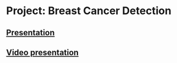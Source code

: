 #  Project: Breast Cancer Detection

## [Presentation](https://docs.google.com/presentation/d/1k5XLLFSD04xXEdC17xU_hNgqtTgotCzcA5jkRrn-RNY/edit?usp=sharing)
## [Video presentation](https://drive.google.com/file/d/1y5YW3UX2XB1Lby5LOAb0QYxuyqUWL4kX/view?usp=sharing)
